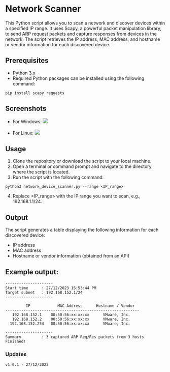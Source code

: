 # Network Scanner
This Python script allows you to scan a network and discover devices within a specified IP range. It uses Scapy, a powerful packet manipulation library, to send ARP request packets and capture responses from devices in the network. The script retrieves the IP address, MAC address, and hostname or vendor information for each discovered device.

## Prerequisites
- Python 3.x
- Required Python packages can be installed using the following command:
```commandline
pip install scapy requests
```

## Screenshots
- For Windows:
![](https://github.com/SaherMuhamed/network-scanner-tool/blob/master/screenshots/Screenshot%202023-12-27-windows.png)</br></br>
- For Linux:
![](https://github.com/SaherMuhamed/network-scanner-tool/blob/master/screenshots/Screenshot%202023-12-27-linux.png)

## Usage
1. Clone the repository or download the script to your local machine.
2. Open a terminal or command prompt and navigate to the directory where the script is located.
3. Run the script with the following command:
```commandline
python3 network_device_scanner.py --range <IP_range>
```
4. Replace <IP_range> with the IP range you want to scan, e.g., 192.168.1.1/24.

## Output
The script generates a table displaying the following information for each discovered device:

- IP address
- MAC address
- Hostname or vendor information (obtained from an API)

## Example output:

```text
---------------------
Start time      : 27/12/2023 15:53:44 PM
Target subnet   : 192.168.152.1/24
---------------------

         IP            MAC Address      Hostname / Vendor  
-----------------------------------------------------------
   192.168.152.1    00:50:56:xx:xx:xx      VMware, Inc.    
   192.168.152.2    00:50:56:xx:xx:xx      VMware, Inc.    
  192.168.152.254   00:50:56:xx:xx:xx      VMware, Inc.    

---------------------
Summary         : 3 captured ARP Req/Res packets from 3 hosts 
Finished!
```
### Updates
`v1.0.1 - 27/12/2023`
